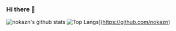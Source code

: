 ### Hi there 👋

<!--
**nokazn/nokazn** is a ✨ _special_ ✨ repository because its `README.md` (this file) appears on your GitHub profile.

Here are some ideas to get you started:

- 🔭 I’m currently working on ...
- 🌱 I’m currently learning ...
- 👯 I’m looking to collaborate on ...
- 🤔 I’m looking for help with ...
- 💬 Ask me about ...
- 📫 How to reach me: ...
- 😄 Pronouns: ...
- ⚡ Fun fact: ...
-->

![nokazn's github stats](https://github-readme-stats.vercel.app/api?username=nokazn&count_private=true&show_icons=true&theme=dracula)
![Top Langs](https://github-readme-stats.vercel.app/api/top-langs/?username=nokazn&layout=compact&theme=dracula)](https://github.com/nokazn)
